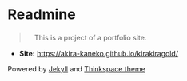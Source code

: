 # Readmine
>　This is a project of a portfolio site.

- **Site:** https://akira-kaneko.github.io/kirakiragold/

Powered by [Jekyll](https://jekyllrb.com/) and [Thinkspace theme](https://github.com/heiswayi/thinkspace)
